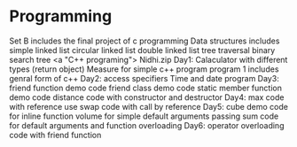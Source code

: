# Programming
Set B includes the final project of c programming
Data structures includes
    simple linked list
    circular linked list
    double linked list
    tree traversal
    binary search tree
<a "C++ programing"> </a>
Nidhi.zip
Day1:
      Calaculator with different types (return object)
      Measure for simple c++ program
      program 1 includes genral form of c++
Day2:
      access specifiers
      Time and date program
Day3:
      friend function demo code
      friend class demo code
      static member function demo code
      distance code with constructor and destructor
Day4:
      max code with reference use
      swap code with call by reference
Day5:
      cube demo code for inline function
      volume for simple default arguments passing
      sum code for default arguments and function overloading
Day6:
      operator overloading code with friend function
      
